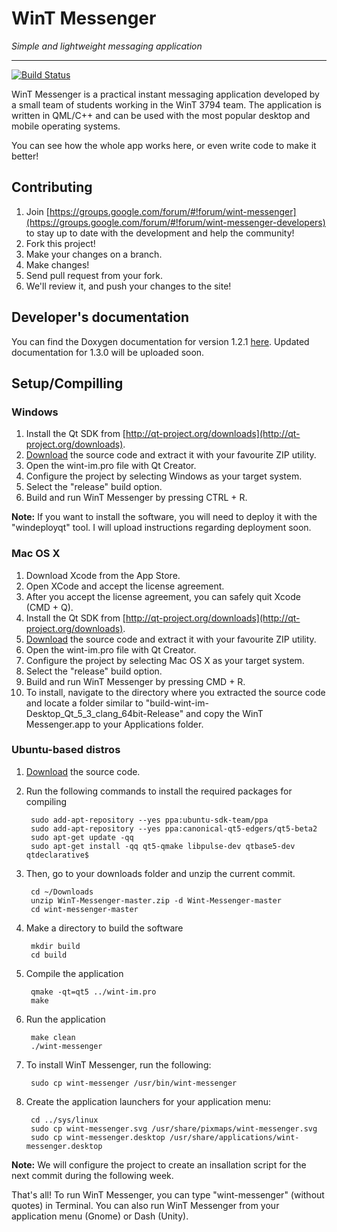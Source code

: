 # WinT Messenger

*Simple and lightweight messaging application*

---

[![Build Status](https://travis-ci.org/WinT-3794/WinT-Messenger.svg?branch=master)](https://travis-ci.org/WinT-3794/WinT-Messenger)

WinT Messenger is a practical instant messaging application developed by a small team of students working in the WinT 3794 team. The application is written in QML/C++ and can be used with the most popular desktop and mobile operating systems.

You can see how the whole app works here, or even write code to make it better!

## Contributing

1. Join [https://groups.google.com/forum/#!forum/wint-messenger](https://groups.google.com/forum/#!forum/wint-messenger-developers) to stay up to date with the development and help the community!
2. Fork this project!
3. Make your changes on a branch.
4. Make changes!
5. Send pull request from your fork.
6. We'll review it, and push your changes to the site!

## Developer's documentation

You can find the Doxygen documentation for version 1.2.1 [here](http://wint-im.sf.net/dev-doc/html/index.html). Updated documentation for 1.3.0 will be uploaded soon.


## Setup/Compilling

### Windows

1. Install the Qt SDK from [http://qt-project.org/downloads](http://qt-project.org/downloads).
2. [Download](https://github.com/WinT-3794/WinT-Messenger/archive/master.zip) the source code and extract it with your favourite ZIP utility.
3. Open the wint-im.pro file with Qt Creator.
4. Configure the project by selecting Windows as your target system.
5. Select the "release" build option.
5. Build and run WinT Messenger by pressing CTRL + R.

**Note:** If you want to install the software, you will need to deploy it with the "windeployqt" tool. I will upload instructions regarding deployment soon.

### Mac OS X

1. Download Xcode from the App Store.
2. Open XCode and accept the license agreement.
3. After you accept the license agreement, you can safely quit Xcode (CMD + Q).
4. Install the Qt SDK from [http://qt-project.org/downloads](http://qt-project.org/downloads).
5. [Download](https://github.com/WinT-3794/WinT-Messenger/archive/master.zip) the source code and extract it with your favourite ZIP utility.
6. Open the wint-im.pro file with Qt Creator.
7. Configure the project by selecting Mac OS X as your target system.
8. Select the "release" build option.
9. Build and run WinT Messenger by pressing CMD + R.
10. To install, navigate to the directory where you extracted the source code and locate a folder similar to "build-wint-im-Desktop_Qt_5_3_clang_64bit-Release" and copy the WinT Messenger.app to your Applications folder.

### Ubuntu-based distros

1. [Download](https://github.com/WinT-3794/WinT-Messenger/archive/master.zip) the source code.

2. Run the following commands to install the required packages for compiling

   		sudo add-apt-repository --yes ppa:ubuntu-sdk-team/ppa
    	sudo add-apt-repository --yes ppa:canonical-qt5-edgers/qt5-beta2
    	sudo apt-get update -qq
    	sudo apt-get install -qq qt5-qmake libpulse-dev qtbase5-dev qtdeclarative$

3. Then, go to your downloads folder and unzip the current commit.

		cd ~/Downloads
		unzip WinT-Messenger-master.zip -d Wint-Messenger-master
		cd wint-messenger-master
	
4. Make a directory to build the software
    
    	mkdir build
    	cd build
    
5. Compile the application

    	qmake -qt=qt5 ../wint-im.pro
	    make
    
6. Run the application
	
		make clean
		./wint-messenger
	
7. To install WinT Messenger, run the following:

		sudo cp wint-messenger /usr/bin/wint-messenger
	
8. Create the application launchers for your application menu:

		cd ../sys/linux
		sudo cp wint-messenger.svg /usr/share/pixmaps/wint-messenger.svg
		sudo cp wint-messenger.desktop /usr/share/applications/wint-messenger.desktop
		
**Note:** We will configure the project to create an insallation script for the next commit during the following week.
	
That's all! To run WinT Messenger, you can type "wint-messenger" (without quotes) in Terminal. You can also run WinT Messenger from your application menu (Gnome) or Dash (Unity).
